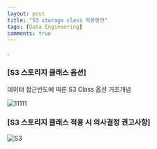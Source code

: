 ```yaml
---
layout: post
title: "S3 storage class 적용방안"
tags: [Data Engineering]
comments: true
---
```


.

### [S3 스토리지 클래스 옵션]

데이터 접근빈도에 따른 S3 Class 옵션 기초개념

![11111](https://user-images.githubusercontent.com/41605276/79067527-e8587180-7cfa-11ea-95ca-a14eda74b9ff.png)

### [S3 스토리지 클래스 적용 시 의사결정 권고사항]

![S3](https://user-images.githubusercontent.com/41605276/83324013-46d2b280-a29d-11ea-8a3a-5ce6927197d6.png)
